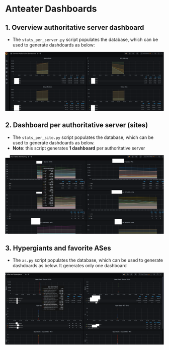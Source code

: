 # Anteater Dashboards

## 1. Overview authoritative server dashboard
 * The `stats_per_server.py` script populates the database, which can be used
to generate dashdoards as below:

![Authoritative Server Dashboard](auth-server-screenshot.png)

## 2. Dashboard per authoritative server (sites)

 * The `stats_per_site.py` script populates the database, which can be used
to generate dashdoards as below.
 * **Note**: this script generates **1 dashboard** per authoritative server  
   
![Authoritative Server and sites Dashboard](site-screenshot.png)
 
## 3. Hypergiants and favorite ASes

 * The `as.py` script populates the database, which can be used
to generate dashdoards as below. It generates only one dashboard
   
![ASes dashboard](dash-ases.png)

   
